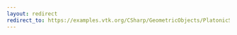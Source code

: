 ```yaml
---
layout: redirect
redirect_to: https://examples.vtk.org/CSharp/GeometricObjects/PlatonicSolid/
---
```

